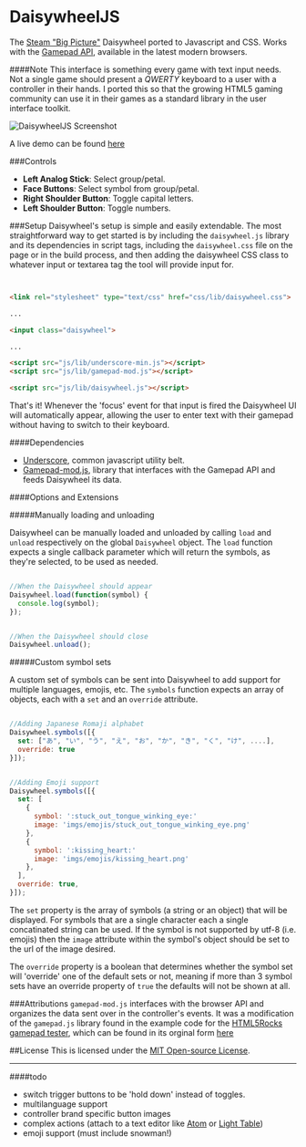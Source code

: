 DaisywheelJS
============

The [Steam "Big Picture"](http://store.steampowered.com/bigpicture/) Daisywheel ported to Javascript and CSS. Works with the [Gamepad API](http://www.w3.org/TR/gamepad/), available in the latest modern browsers.

####Note
This interface is something every game with text input needs. Not a single game should present a *QWERTY* keyboard to a user with a controller in their hands. I ported this so that the growing HTML5 gaming community can use it in their games as a standard library in the user interface toolkit.

![DaisywheelJS Screenshot](http://imgur.com/087i4Rp.png)

A live demo can be found [here](http://likethemammal.github.io/daisywheeljs/)

###Controls
 + **Left Analog Stick**: Select group/petal.
 + **Face Buttons**: Select symbol from group/petal.
 + **Right Shoulder Button**: Toggle capital letters.
 + **Left Shoulder Button**: Toggle numbers.
 
###Setup
Daisywheel's setup is simple and easily extendable. The most straightforward way to get started is by including the `daisywheel.js` library and its dependencies in script tags, including the `daisywheel.css` file on the page or in the build process, and then adding the daisywheel CSS class to whatever input or textarea tag the tool will provide input for.

```html


<link rel="stylesheet" type="text/css" href="css/lib/daisywheel.css">

...

<input class="daisywheel">

...

<script src="js/lib/underscore-min.js"></script>
<script src="js/lib/gamepad-mod.js"></script>

<script src="js/lib/daisywheel.js"></script>

```

That's it! Whenever the 'focus' event for that input is fired the Daisywheel UI will automatically appear, allowing the user to enter text with their gamepad without having to switch to their keyboard.

####Dependencies

 + [Underscore](http://underscorejs.org/underscore-min.js), common javascript utility belt.
 + [Gamepad-mod.js](https://raw.githubusercontent.com/likethemammal/daisywheeljs/master/gamepad-mod.js), library that interfaces with the Gamepad API and feeds Daisywheel its data.

####Options and Extensions

#####Manually loading and unloading

Daisywheel can be manually loaded and unloaded by calling `load` and `unload` respectively on the global `Daisywheel` object. The `load` function expects a single callback parameter which will return the symbols, as they're selected, to be used as needed.

```js

//When the Daisywheel should appear
Daisywheel.load(function(symbol) {
  console.log(symbol);
});


//When the Daisywheel should close
Daisywheel.unload();

```

#####Custom symbol sets

A custom set of symbols can be sent into Daisywheel to add support for multiple languages, emojis, etc. The `symbols` function expects an array of objects, each with a `set` and an `override` attribute.

```js

//Adding Japanese Romaji alphabet
Daisywheel.symbols([{
  set: ["あ", "い", "う", "え", "お", "か", "き", "く", "け", ....],
  override: true
}]);


//Adding Emoji support
Daisywheel.symbols([{
  set: [
    {
      symbol: ':stuck_out_tongue_winking_eye:'
      image: 'imgs/emojis/stuck_out_tongue_winking_eye.png'
    },
    {
      symbol: ':kissing_heart:'
      image: 'imgs/emojis/kissing_heart.png'
    },
  ],
  override: true,
}]);

```

The `set` property is the array of symbols (a string or an object) that will be displayed. For symbols that are a single character each a single concatinated string can be used. If the symbol is not supported by utf-8 (i.e. emojis) then the `image` attribute within the symbol's object should be set to the url of the image desired.

The `override` property is a boolean that determines whether the symbol set will 'override' one of the default sets or not, meaning if more than 3 symbol sets have an override property of `true` the defaults will not be shown at all.

###Attributions
`gamepad-mod.js` interfaces with the browser API and organizes the data sent over in the controller's events. It was a modification of the `gamepad.js` library found in the example code for the [HTML5Rocks gamepad tester](http://www.html5rocks.com/en/tutorials/doodles/gamepad/), which can be found in its orginal form [here](https://github.com/html5rocks/www.html5rocks.com/blob/master/content/tutorials/doodles/gamepad/static/gamepad-tester/gamepad.js)

##License
This is licensed under the [MIT Open-source License](https://github.com/likethemammal/daisywheeljs/blob/master/LICENSE.txt).

---------------------

####todo
 + switch trigger buttons to be 'hold down' instead of toggles.
 + multilanguage support
 + controller brand specific button images
 + complex actions (attach to a text editor like [Atom](https://atom.io/) or [Light Table](http://www.lighttable.com/))
 + emoji support (must include snowman!)
